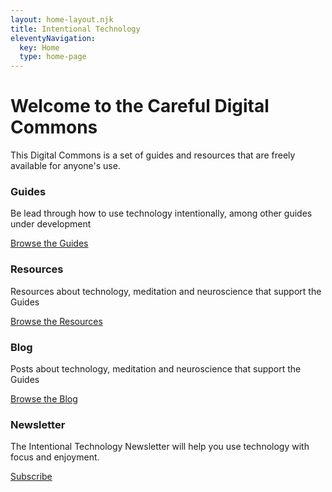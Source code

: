 ```yaml
---
layout: home-layout.njk
title: Intentional Technology
eleventyNavigation:
  key: Home
  type: home-page
---
```

<h1>Welcome to the Careful Digital Commons</h1>

<p class="lead">This Digital Commons is a set of guides and resources that are freely available for anyone's use.</p>


<div class="container px-4" id="featured-3">
  <div class="row g-4 py-2 row-cols-1 row-cols-lg-2">
    <div class="feature col">
      <h3 class="fs-2">Guides</h3>
        <p>Be lead through how to use technology intentionally, among other guides under development</p>
        <a href="/guides/" class="btn btn-sm btn-outline-secondary">
          Browse the Guides
        </a>
    </div>
    <div class="feature col">
      <h3 class="fs-2">Resources</h3>
      <p>Resources about technology, meditation and neuroscience that support the Guides</p>
        <a href="/resources/" class="btn btn-sm btn-outline-secondary">
          Browse the Resources
        </a>
    </div>
        <div class="feature col">
      <h3 class="fs-2">Blog</h3>
      <p>Posts about technology, meditation and neuroscience that support the Guides</p>
        <a href="/blog/" class="btn btn-sm btn-outline-secondary">
          Browse the Blog
        </a>
    </div>
    <div class="feature col">
      <h3 class="fs-2">Newsletter</h3>
      <p>The Intentional Technology Newsletter will help you use technology with focus and enjoyment.</p>
        <a href="https://intentionaltechnology.substack.com" target="_blank" class="btn btn-sm btn-outline-secondary">
          Subscribe
        </a>
    </div>
  </div>
</div>



